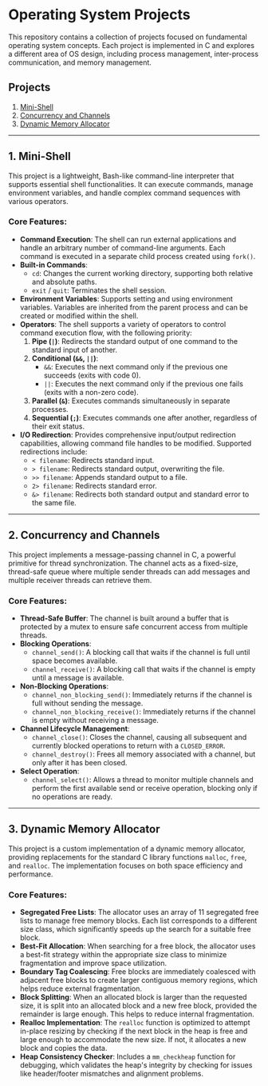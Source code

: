 # Operating System Projects

This repository contains a collection of projects focused on fundamental operating system concepts. Each project is implemented in C and explores a different area of OS design, including process management, inter-process communication, and memory management.

## Projects

1.  [Mini-Shell](#1-mini-shell)
2.  [Concurrency and Channels](#2-concurrency-and-channels)
3.  [Dynamic Memory Allocator](#3-dynamic-memory-allocator)

---

## 1. Mini-Shell

This project is a lightweight, Bash-like command-line interpreter that supports essential shell functionalities. It can execute commands, manage environment variables, and handle complex command sequences with various operators.

### Core Features:

* **Command Execution**: The shell can run external applications and handle an arbitrary number of command-line arguments. Each command is executed in a separate child process created using `fork()`.
* **Built-in Commands**:
    * `cd`: Changes the current working directory, supporting both relative and absolute paths.
    * `exit` / `quit`: Terminates the shell session.
* **Environment Variables**: Supports setting and using environment variables. Variables are inherited from the parent process and can be created or modified within the shell.
* **Operators**: The shell supports a variety of operators to control command execution flow, with the following priority:
    1.  **Pipe (`|`)**: Redirects the standard output of one command to the standard input of another.
    2.  **Conditional (`&&`, `||`)**:
        * `&&`: Executes the next command only if the previous one succeeds (exits with code 0).
        * `||`: Executes the next command only if the previous one fails (exits with a non-zero code).
    3.  **Parallel (`&`)**: Executes commands simultaneously in separate processes.
    4.  **Sequential (`;`)**: Executes commands one after another, regardless of their exit status.
* **I/O Redirection**: Provides comprehensive input/output redirection capabilities, allowing command file handles to be modified. Supported redirections include:
    * `< filename`: Redirects standard input.
    * `> filename`: Redirects standard output, overwriting the file.
    * `>> filename`: Appends standard output to a file.
    * `2> filename`: Redirects standard error.
    * `&> filename`: Redirects both standard output and standard error to the same file.

---

## 2. Concurrency and Channels

This project implements a message-passing channel in C, a powerful primitive for thread synchronization. The channel acts as a fixed-size, thread-safe queue where multiple sender threads can add messages and multiple receiver threads can retrieve them.

### Core Features:

* **Thread-Safe Buffer**: The channel is built around a buffer that is protected by a mutex to ensure safe concurrent access from multiple threads.
* **Blocking Operations**:
    * `channel_send()`: A blocking call that waits if the channel is full until space becomes available.
    * `channel_receive()`: A blocking call that waits if the channel is empty until a message is available.
* **Non-Blocking Operations**:
    * `channel_non_blocking_send()`: Immediately returns if the channel is full without sending the message.
    * `channel_non_blocking_receive()`: Immediately returns if the channel is empty without receiving a message.
* **Channel Lifecycle Management**:
    * `channel_close()`: Closes the channel, causing all subsequent and currently blocked operations to return with a `CLOSED_ERROR`.
    * `channel_destroy()`: Frees all memory associated with a channel, but only after it has been closed.
* **Select Operation**:
    * `channel_select()`: Allows a thread to monitor multiple channels and perform the first available send or receive operation, blocking only if no operations are ready.

---

## 3. Dynamic Memory Allocator

This project is a custom implementation of a dynamic memory allocator, providing replacements for the standard C library functions `malloc`, `free`, and `realloc`. The implementation focuses on both space efficiency and performance.

### Core Features:

* **Segregated Free Lists**: The allocator uses an array of 11 segregated free lists to manage free memory blocks. Each list corresponds to a different size class, which significantly speeds up the search for a suitable free block.
* **Best-Fit Allocation**: When searching for a free block, the allocator uses a best-fit strategy within the appropriate size class to minimize fragmentation and improve space utilization.
* **Boundary Tag Coalescing**: Free blocks are immediately coalesced with adjacent free blocks to create larger contiguous memory regions, which helps reduce external fragmentation.
* **Block Splitting**: When an allocated block is larger than the requested size, it is split into an allocated block and a new free block, provided the remainder is large enough. This helps to reduce internal fragmentation.
* **Realloc Implementation**: The `realloc` function is optimized to attempt in-place resizing by checking if the next block in the heap is free and large enough to accommodate the new size. If not, it allocates a new block and copies the data.
* **Heap Consistency Checker**: Includes a `mm_checkheap` function for debugging, which validates the heap's integrity by checking for issues like header/footer mismatches and alignment problems.
